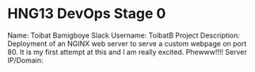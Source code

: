 # HNG13 DevOps Stage 0

Name: Toibat Bamigboye 
Slack Username: ToibatB
Project Description: Deployment of an NGINX web server to serve a custom webpage on port 80. It is my first attempt at this and I am really excited. Phewww!!!!
Server IP/Domain:
